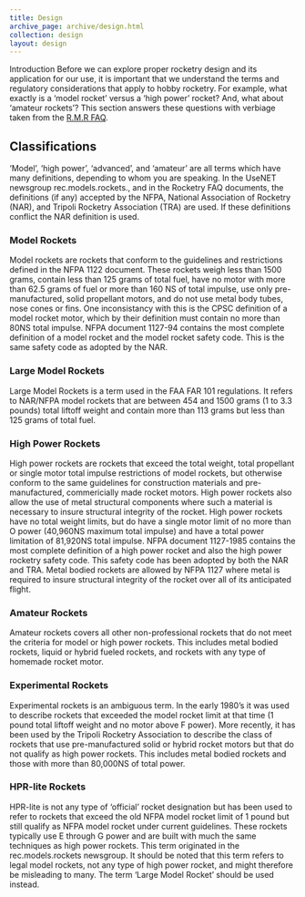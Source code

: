 ```yaml
---
title: Design
archive_page: archive/design.html
collection: design
layout: design
---
```

Introduction Before we can explore proper rocketry design and its application for our use, it is important that we understand the terms and regulatory considerations that apply to hobby rocketry.
For example, what exactly is a ‘model rocket’ versus a ‘high power’ rocket?
And, what about ‘amateur rockets’?
This section answers these questions with verbiage taken from the [R.M.R FAQ](http://www.ninfinger.org/~sven/rockets/rmrfaq.toc.html).

## Classifications

‘Model’, ‘high power’, ‘advanced’, and ‘amateur’ are all terms which have many definitions, depending to whom you are speaking.
In the UseNET newsgroup rec.models.rockets., and in the Rocketry FAQ documents, the definitions (if any) accepted by the NFPA, National Association of Rocketry (NAR), and Tripoli Rocketry Association (TRA) are used.
If these definitions conflict the NAR definition is used.

### Model Rockets
Model rockets are rockets that conform to the guidelines and restrictions defined in the NFPA 1122 document.
These rockets weigh less than 1500 grams, contain less than 125 grams of total fuel, have no motor with more than 62.5 grams of fuel or more than 160 NS of total impulse, use only pre-manufactured, solid propellant motors, and do not use metal body tubes, nose cones or fins.
One inconsistancy with this is the CPSC definition of a model rocket motor, which by their definition must contain no more than 80NS total impulse.
NFPA document 1127-94 contains the most complete definition of a model rocket and the model rocket safety code.
This is the same safety code as adopted by the NAR.

### Large Model Rockets
Large Model Rockets is a term used in the FAA FAR 101 regulations.
It refers to NAR/NFPA model rockets that are between 454 and 1500 grams (1 to 3.3 pounds) total liftoff weight and contain more than 113 grams but less than 125 grams of total fuel.

### High Power Rockets
High power rockets are rockets that exceed the total weight, total propellant or single motor total impulse restrictions of model rockets, but otherwise conform to the same guidelines for construction materials and pre-manufactured, commericially made rocket motors.
High power rockets also allow the use of metal structural components where such a material is necessary to insure structural integrity of the rocket. High power rockets have no total weight limits, but do have a single motor limit of no more than O power (40,960NS maximum total impulse) and have a total power limitation of 81,920NS total impulse. NFPA document 1127-1985 contains the most complete definition of a high power rocket and also the high power rocketry safety code. This safety code has been adopted by both the NAR and TRA. Metal bodied rockets are allowed by NFPA 1127 where metal is required to insure structural integrity of the rocket over all of its anticipated flight.

### Amateur Rockets
Amateur rockets covers all other non-professional rockets that do not meet the criteria for model or high power rockets.
This includes metal bodied rockets, liquid or hybrid fueled rockets, and rockets with any type of homemade rocket motor.

### Experimental Rockets
Experimental rockets is an ambiguous term.
In the early 1980’s it was used to describe rockets that exceeded the model rocket limit at that time (1 pound total liftoff weight and no motor above F power).
More recently, it has been used by the Tripoli Rocketry Association to describe the class of rockets that use pre-manufactured solid or hybrid rocket motors but that do not qualify as high power rockets.
This includes metal bodied rockets and those with more than 80,000NS of total power.

### HPR-lite Rockets
HPR-lite is not any type of ‘official’ rocket designation but has been used to refer to rockets that exceed the old NFPA model rocket limit of 1 pound but still qualify as NFPA model rocket under current guidelines.
These rockets typically use E through G power and are built with much the same techniques as high power rockets.
This term originated in the rec.models.rockets newsgroup.
It should be noted that this term refers to legal model rockets, not any type of high power rocket, and might therefore be misleading to many.
The term ‘Large Model Rocket’ should be used instead.


